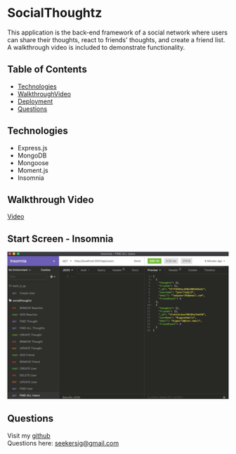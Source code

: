 # SocialThoughtz
This application is the back-end framework of a social network where users can share their thoughts, react to friends' thoughts, and create a friend list. A walkthrough video is included to demonstrate functionality. 

## Table of Contents
* [Technologies](#technologies)
* [WalkthroughVideo](#walkthroughvideo)
* [Deployment](#deployment)
* [Questions](#questions)

## Technologies
* Express.js
* MongoDB
* Mongoose
* Moment.js
* Insomnia

## Walkthrough Video

[Video](https://drive.google.com/file/d/1ukBukD6ji1lwOBhWLuHJ1cqCGZps3MiX/view)

## Start Screen - Insomnia

<img src="./social_insomnia.png">

## Questions
Visit my [github](https://github.com/sidoniag)<br>
Questions here: <seekersig@gmail.com>
